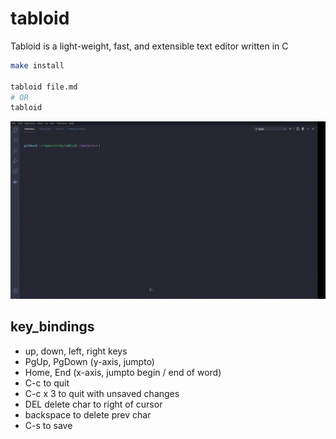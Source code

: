 # tabloid

Tabloid is a light-weight, fast, and extensible text editor written in C

```bash
make install

tabloid file.md
# OR
tabloid
```

![unedited demo](docs/demo.gif "demo")

## key_bindings

- up, down, left, right keys
- PgUp, PgDown (y-axis, jumpto)
- Home, End (x-axis, jumpto begin / end of word)
- C-c to quit
- C-c x 3 to quit with unsaved changes
- DEL delete char to right of cursor
- backspace to delete prev char
- C-s to save
